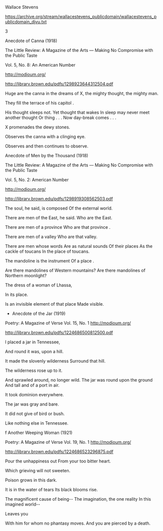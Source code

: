 Wallace Stevens 


https://archive.org/stream/wallacestevens_publicdomain/wallacestevens_publicdomain_djvu.txt

3 



Anecdote of Canna (1918)

The Little Review: A Magazine of the Arts — Making No Compromise with the Public Taste 

Vol. 5, No. 8: An American Number 

http://modioum.org/ 

http://librarv.brown.edu/pdfs/1298923644312504.pdf 

Huge are the canna in the dreams of 
X, the mighty thought, the mighty man. 

They fill the terrace of his capitol . 

His thought sleeps not. Yet thought that wakes 
In sleep may never meet another thought 
Or thing . . . Now day-break comes . . . 

X promenades the dewy stones. 

Observes the canna with a clinging eye. 

Observes and then continues to observe. 



Anecdote of Men by the Thousand (1918)

The Little Review: A Magazine of the Arts — Making No Compromise with the Public Taste 

Vol. 5, No. 2: American Number 

http://modioum.org/ 

http://librarv.brown.edu/pdfs/1298919308562503.pdf 

The soul, he said, is composed 
Of the external world. 



There are men of the East, he said. 
Who are the East. 

There are men of a province 
Who are that province . 

There are men of a valley 
Who are that valley. 



There are men whose words 
Are as natural sounds 
Of their places 
As the cackle of toucans 
In the place of toucans. 

The mandoline is the instrument 
Of a place . 



Are there mandolines of Western mountains? 
Are there mandolines of Northern moonlight? 



The dress of a woman of Lhassa, 

In its place. 

Is an invisible element of that place 
Made visible. 


* Anecdote of the Jar (1919) 

Poetry: A Magazine of Verse Vol. 15, No. 1 
http://modioum.org/ 

http://librarv.brown.edu/pdfs/1224686500812500.pdf 

I placed a jar in Tennessee, 

And round it was, upon a hill. 

It made the slovenly wilderness 
Surround that hill. 

The wilderness rose up to it. 

And sprawled around, no longer wild. 
The jar was round upon the ground 
And tall and of a port in air. 

It took dominion everywhere. 

The jar was gray and bare. 

It did not give of bird or bush. 

Like nothing else in Tennessee. 






f Another Weeping Woman (1921)

Poetry: A Magazine of Verse Vol. 19, No. 1 
http://modioum.org/ 

http://librarv.brown.edu/pdfs/1224686523296875.pdf 

Pour the unhappiness out 
From your too bitter heart. 

Which grieving will not sweeten. 

Poison grows in this dark. 

It is in the water of tears 
Its black blooms rise. 

The magnificent cause of being-- 
The imagination, the one reality 
In this imagined world-- 

Leaves you 

With him for whom no phantasy moves. 
And you are pierced by a death. 